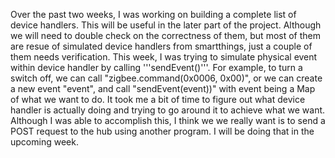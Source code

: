 Over the past two weeks, I was working on building a complete list of device handlers. This will be useful in the later part of the project. Although we will need to double check on the correctness of them, but most of them are resue of simulated device handlers from smartthings, just a couple of them needs verification. This week, I was trying to simulate physical event within device handler by calling '''sendEvent()'''. For example, to turn a switch off, we can call "zigbee.command(0x0006, 0x00)", or we can create a new event "event", and call "sendEvent(event))" with event being a Map of what we want to do. It took me a bit of time to figure out what device handler is actually doing and trying to go around it to achieve what we want. Although I was able to accomplish this, I think we we really want is to send a POST request to the hub using another program. I will be doing that in the upcoming week. 
